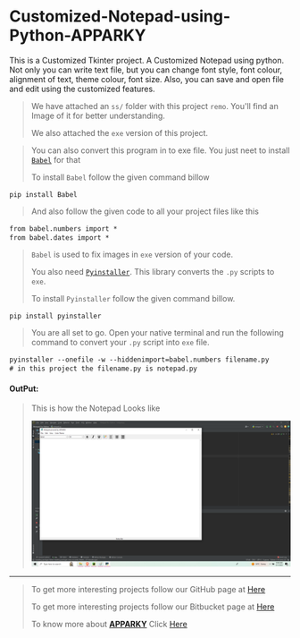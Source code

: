 # Customized-Notepad-using-Python-APPARKY

This is a Customized Tkinter project. A Customized Notepad using python. 
Not only you can write text file, but you can change font style, font colour, 
alignment of text, theme colour, font size. Also, you can save and open file and edit using 
the customized features.


> We have attached an `ss/` folder with this project `remo`. You'll find an Image of it for better understanding.
> 
> We also attached the `exe` version of this project.

> You can also convert this program in to exe file. You just neet to install [`Babel`](https://babel.pocoo.org/en/latest/) for that
> 
> To install `Babel` follow the given command billow
```commandline
pip install Babel
```

> And also follow the given code to all your project files like this
```commandline
from babel.numbers import *
from babel.dates import *
```
> `Babel` is used to fix images in `exe` version of your code.
> 
> You also need [`Pyinstaller`](https://pyinstaller.org/en/stable/). This library converts the `.py` scripts to `exe`.
> 
> To install `Pyinstaller` follow the given command billow.
```commandline
pip install pyinstaller
```

> You are all set to go. Open your native terminal and run the following command to convert your `.py` script into `exe` file.
```commandline
pyinstaller --onefile -w --hiddenimport=babel.numbers filename.py   
# in this project the filename.py is notepad.py
```





#### OutPut:
> This is how the Notepad Looks like
> 
> 
> ![OpenCVNotePad](ss/Screenshot%20(80).png)
> 
> 
> 




-------------------
> 
> To get more interesting projects follow our GitHub page at [Here](https://github.com/Apparky)
> 
> To get more interesting projects follow our Bitbucket page at [Here](https://bitbucket.org/apparky-web/workspace/overview)
> 
> To know more about [__APPARKY__](https://apparky.vercel.app/) Click [Here](https://apparky.vercel.app/)




